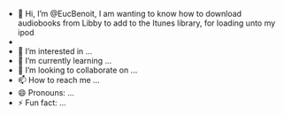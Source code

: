 - 👋 Hi, I’m @EucBenoit, I am wanting to know how to download audiobooks from Libby to add to the Itunes library, for loading unto my ipod
- 
- 👀 I’m interested in ...
- 🌱 I’m currently learning ...
- 💞️ I’m looking to collaborate on ...
- 📫 How to reach me ...
- 😄 Pronouns: ...
- ⚡ Fun fact: ...

<!---
EucBenoit/EucBenoit is a ✨ special ✨ repository because its `README.md` (this file) appears on your GitHub profile.
You can click the Preview link to take a look at your changes.
--->
